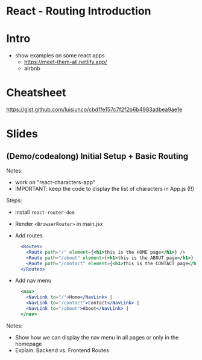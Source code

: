 
# React - Routing Introduction

<!-- 

Status: notes

@todo: improve planning (consider adding guided exercise)


React Router Version History (dates on the left):
- https://github.com/remix-run/react-router/releases

Latest cohort:
- June. 2023: v.6.13 (all working good)
- Sept. 2023: v.6.16

-->


# Intro

- show examples on some react apps
  - https://meet-them-all.netlify.app/
  - airbnb


# Cheatsheet

https://gist.github.com/luisjunco/cbd1fe157c7f2f2b6b4983adbea9ae1e



# Slides

<!--

Slides OLD: 
https://docs.google.com/presentation/d/159a7pMKmloZ7-xxamjChtkh6Y2j_I931JJaR9kVVqeU/edit?usp=sharing

@Luis:
- include useful exercises but they're based on react-router v.5.2

-->



## (Demo/codealong) Initial Setup + Basic Routing


Notes: 
  - work on "react-characters-app"
  - IMPORTANT: keep the code to display the list of characters in App.js (!!)

Steps:
- install `react-router-dom`
- Render `<BrowserRouter>` in main.jsx
- Add routes

  ```jsx
    <Routes>
      <Route path="/" element={<h1>this is the HOME page</h1>} />
      <Route path="/about" element={<h1>this is the ABOUT page</h1>} />
      <Route path="/contact" element={<h1>this is the CONTACT page</h1>} />
    </Routes>
  ```

- Add nav menu

  ```jsx
    <nav>
      <NavLink to="/">Home</NavLink> |
      <NavLink to="/contact">Contact</NavLink> |
      <NavLink to="/about">About</NavLink> |
    </nav>
  ```



Notes: 
- Show how we can display the nav menu in all pages or only in the homepage
- Explain: Backend vs. Frontend Routes




